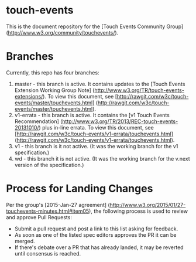 touch-events
============

This is the document repository for the [Touch Events Community Group] (http://www.w3.org/community/touchevents/).

# Branches

Currently, this repo has four branches:

1. master - this branch is active. It contains updates to the [Touch Events Extension Working Group Note] (http://www.w3.org/TR/touch-events-extensions/). To view this document, see [http://rawgit.com/w3c/touch-events/master/touchevents.html] (http://rawgit.com/w3c/touch-events/master/touchevents.html).
2. v1-errata - this branch is active. It contains the [v1 Touch Events Recommendation] (http://www.w3.org/TR/2013/REC-touch-events-20131010/) plus in-line errata. To view this document, see [http://rawgit.com/w3c/touch-events/v1-errata/touchevents.html] (http://rawgit.com/w3c/touch-events/v1-errata/touchevents.html).
3. v1 - this branch is it not active. (It was the working branch for the v1 specification.)
4. wd - this branch it is not active. (It was the working branch for the v.next version of the specification.)

# Process for Landing Changes

Per the group's [2015-Jan-27 agreement] (http://www.w3.org/2015/01/27-touchevents-minutes.html#item05), the following process is used to review and approve Pull Requests:

* Submit a pull request and post a link to this list asking for feedback.
* As soon as one of the listed spec editors approves the PR it can be merged.
* If there's debate over a PR that has already landed, it may be reverted until consensus is reached.
